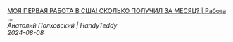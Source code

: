 <!--2024-08-08 15:00:13-->
<div class="yb">
  <a class="nodecor" href="/posts.html?rabota/moya_pervaya_rabota_v_ssha_skolko_poluchil_za_mesyac_rabota_v_amerike">
    <img class="preview" data-videoid="YVX6qBMxK1Y" src="https://i2.ytimg.com/vi/YVX6qBMxK1Y/hqdefault.jpg" align="middle" alt="">
  </a>
  <div class="inlbl text">
    <a class="nodecor" href="/posts.html?rabota/moya_pervaya_rabota_v_ssha_skolko_poluchil_za_mesyac_rabota_v_amerike">МОЯ ПЕРВАЯ РАБОТА В США! СКОЛЬКО ПОЛУЧИЛ ЗА МЕСЯЦ? | Работа ...</a><br>
    <i class="smaller2">Анатолий Полховский | HandyTeddy </i><br>
    <i class="smaller3">2024-08-08</i>
  </div>
</div>
